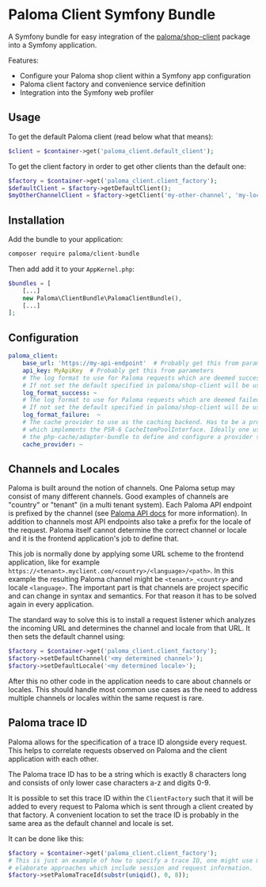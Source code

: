 # Paloma Client Symfony Bundle

A Symfony bundle for easy integration of the
[paloma/shop-client](https://github.com/paloma-middleware/shop-client-php)
package into a Symfony application.

Features:
- Configure your Paloma shop client within a Symfony app configuration
- Paloma client factory and convenience service definition
- Integration into the Symfony web profiler


## Usage

To get the default Paloma client (read below what that means):

```php
$client = $container->get('paloma_client.default_client');
```

To get the client factory in order to get other clients than the default one:

```php
$factory = $container->get('paloma_client.client_factory');
$defaultClient = $factory->getDefaultClient();
$myOtherChannelClient = $factory->getClient('my-other-channel', 'my-locale');
```


## Installation

Add the bundle to your application:

```bash
composer require paloma/client-bundle
```

Then add add it to your `AppKernel.php`:

```php
$bundles = [
    [...]
    new Paloma\ClientBundle\PalomaClientBundle(),
    [...]
];
```


## Configuration

```yaml
paloma_client:
    base_url: 'https://my-api-endpoint'  # Probably get this from parameters
    api_key: MyApiKey  # Probably get this from parameters
    # The log format to use for Paloma requests which are deemed successful.
    # If not set the default specified in paloma/shop-client will be used.
    log_format_success: ~
    # The log format to use for Paloma requests which are deemed failed.
    # If not set the default specified in paloma/shop-client will be used.
    log_format_failure:  ~
    # The cache provider to use as the caching backend. Has to be a provider
    # which implements the PSR-6 CacheItemPoolInterface. Ideally one uses
    # the php-cache/adapter-bundle to define and configure a provider service. 
    cache_provider: ~
```


## Channels and Locales

Paloma is built around the notion of channels. One Paloma setup may consist of
many different channels. Good examples of channels are "country" or "tenant" (in
a multi tenant system). Each Paloma API endpoint is prefixed by the channel (see 
[Paloma API docs](https://docs.paloma.one/) for more information). In addition
to channels most API endpoints also take a prefix for the locale of the request.
Paloma itself cannot determine the correct channel or locale and
it is the frontend application's job to define that.

This job is normally done by applying some URL scheme to the frontend 
application, like for example
`https://<tenant>.myclient.com/<country>/<language>/<path>`. In this example the
resulting Paloma channel might be `<tenant>_<country>` and locale `<language>`.
The important part is that channels are project specific and can change in 
syntax and semantics.
For that reason it has to be solved again in every application.

The standard way to solve this is to install a request listener which
analyzes the incoming URL and determines the channel and locale from that URL.
It then sets the default channel using:

```php
$factory = $container->get('paloma_client.client_factory');
$factory->setDefaultChannel('<my determined channel>');
$factory->setDefaultLocale('<my determined locale>');
```

After this no other code in the application needs to care about channels or
locales. This should handle most common use cases as the need to address 
multiple channels or locales within the same request is rare.


## Paloma trace ID

Paloma allows for the specification of a trace ID alongside every request. This
helps to correlate requests observed on Paloma and the client application with
each other.

The Paloma trace ID has to be a string which is exactly 8 characters long and
consists of only lower case characters a-z and digits 0-9.

It is possible to set this trace ID within the `ClientFactory` such that it will
be added to every request to Paloma which is sent through a client created by
that factory. A convenient location to set the trace ID is probably in the same
area as the default channel and locale is set.

It can be done like this:

```php
$factory = $container->get('paloma_client.client_factory');
# This is just an example of how to specify a trace ID, one might use more
# elaborate approaches which include session and request information.
$factory->setPalomaTraceId(substr(uniqid(), 0, 8));
```
